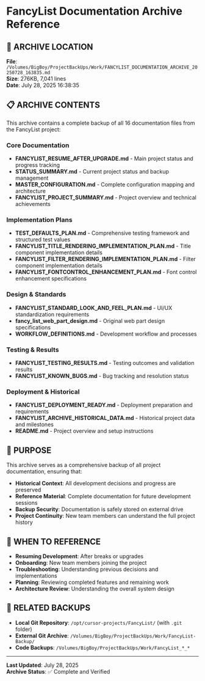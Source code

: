 # FancyList Documentation Archive Reference

## **📁 ARCHIVE LOCATION**
**File**: `/Volumes/BigBoy/ProjectBackUps/Work/FANCYLIST_DOCUMENTATION_ARCHIVE_20250728_163835.md`  
**Size**: 276KB, 7,041 lines  
**Date**: July 28, 2025 16:38:35  

## **📋 ARCHIVE CONTENTS**
This archive contains a complete backup of all 16 documentation files from the FancyList project:

### **Core Documentation**
- **FANCYLIST_RESUME_AFTER_UPGRADE.md** - Main project status and progress tracking
- **STATUS_SUMMARY.md** - Current project status and backup management
- **MASTER_CONFIGURATION.md** - Complete configuration mapping and architecture
- **FANCYLIST_PROJECT_SUMMARY.md** - Project overview and technical achievements

### **Implementation Plans**
- **TEST_DEFAULTS_PLAN.md** - Comprehensive testing framework and structured test values
- **FANCYLIST_TITLE_RENDERING_IMPLEMENTATION_PLAN.md** - Title component implementation details
- **FANCYLIST_FILTER_RENDERING_IMPLEMENTATION_PLAN.md** - Filter component implementation details
- **FANCYLIST_FONTCONTROL_ENHANCEMENT_PLAN.md** - Font control enhancement specifications

### **Design & Standards**
- **FANCYLIST_STANDARD_LOOK_AND_FEEL_PLAN.md** - UI/UX standardization requirements
- **fancy_list_web_part_design.md** - Original web part design specifications
- **WORKFLOW_DEFINITIONS.md** - Development workflow and processes

### **Testing & Results**
- **FANCYLIST_TESTING_RESULTS.md** - Testing outcomes and validation results
- **FANCYLIST_KNOWN_BUGS.md** - Bug tracking and resolution status

### **Deployment & Historical**
- **FANCYLIST_DEPLOYMENT_READY.md** - Deployment preparation and requirements
- **FANCYLIST_ARCHIVE_HISTORICAL_DATA.md** - Historical project data and milestones
- **README.md** - Project overview and setup instructions

## **🎯 PURPOSE**
This archive serves as a comprehensive backup of all project documentation, ensuring that:
- **Historical Context**: All development decisions and progress are preserved
- **Reference Material**: Complete documentation for future development sessions
- **Backup Security**: Documentation is safely stored on external drive
- **Project Continuity**: New team members can understand the full project history

## **📅 WHEN TO REFERENCE**
- **Resuming Development**: After breaks or upgrades
- **Onboarding**: New team members joining the project
- **Troubleshooting**: Understanding previous decisions and implementations
- **Planning**: Reviewing completed features and remaining work
- **Architecture Review**: Understanding the overall system design

## **🔗 RELATED BACKUPS**
- **Local Git Repository**: `/opt/cursor-projects/FancyList/` (with `.git` folder)
- **External Git Archive**: `/Volumes/BigBoy/ProjectBackUps/Work/FancyList-Backup/`
- **Code Backups**: `/Volumes/BigBoy/ProjectBackUps/Work/FancyList_*_*`

---
**Last Updated**: July 28, 2025  
**Archive Status**: ✅ Complete and Verified 